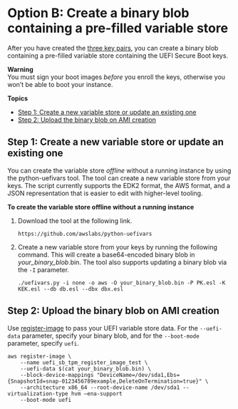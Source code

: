 # Option B: Create a binary blob containing a pre\-filled variable store<a name="uefi-secure-boot-optionB"></a>

After you have created the [three key pairs](uefi-secure-boot-create-three-key-pairs.md), you can create a binary blob containing a pre\-filled variable store containing the UEFI Secure Boot keys\.

**Warning**  
You must sign your boot images *before* you enroll the keys, otherwise you won’t be able to boot your instance\.

**Topics**
+ [Step 1: Create a new variable store or update an existing one](#uefi-secure-boot-create-or-update-variable)
+ [Step 2: Upload the binary blob on AMI creation](#uefi-secure-boot-upload-binary-blob-on-ami-creation)

## Step 1: Create a new variable store or update an existing one<a name="uefi-secure-boot-create-or-update-variable"></a>

You can create the variable store *offline* without a running instance by using the python\-uefivars tool\. The tool can create a new variable store from your keys\. The script currently supports the EDK2 format, the AWS format, and a JSON representation that is easier to edit with higher\-level tooling\.

**To create the variable store offline without a running instance**

1. Download the tool at the following link\.

   ```
   https://github.com/awslabs/python-uefivars
   ```

1. Create a new variable store from your keys by running the following command\. This will create a base64\-encoded binary blob in *your\_binary\_blob*\.bin\. The tool also supports updating a binary blob via the `-I` parameter\.

   ```
   ./uefivars.py -i none -o aws -O your_binary_blob.bin -P PK.esl -K KEK.esl --db db.esl --dbx dbx.esl
   ```

## Step 2: Upload the binary blob on AMI creation<a name="uefi-secure-boot-upload-binary-blob-on-ami-creation"></a>

Use [register\-image](https://docs.aws.amazon.com/cli/latest/reference/ec2/register-image.html) to pass your UEFI variable store data\. For the `--uefi-data` parameter, specify your binary blob, and for the `--boot-mode` parameter, specify `uefi`\.

```
aws register-image \
    --name uefi_sb_tpm_register_image_test \
    --uefi-data $(cat your_binary_blob.bin) \
    --block-device-mappings "DeviceName=/dev/sda1,Ebs= {SnapshotId=snap-0123456789example,DeleteOnTermination=true}" \
    --architecture x86_64 --root-device-name /dev/sda1 --virtualization-type hvm —ena-support
    --boot-mode uefi
```